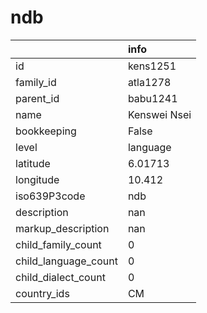 # ndb
|                      | info         |
|:---------------------|:-------------|
| id                   | kens1251     |
| family_id            | atla1278     |
| parent_id            | babu1241     |
| name                 | Kenswei Nsei |
| bookkeeping          | False        |
| level                | language     |
| latitude             | 6.01713      |
| longitude            | 10.412       |
| iso639P3code         | ndb          |
| description          | nan          |
| markup_description   | nan          |
| child_family_count   | 0            |
| child_language_count | 0            |
| child_dialect_count  | 0            |
| country_ids          | CM           |